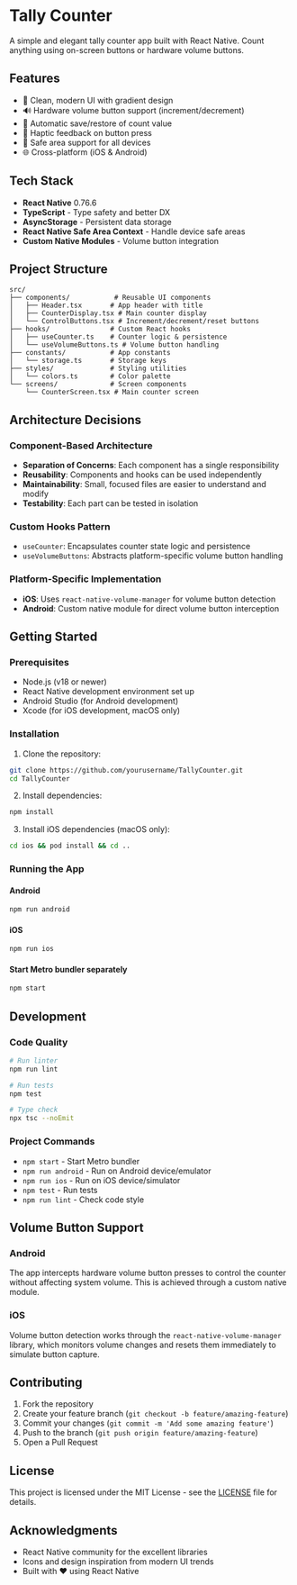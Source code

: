 # Tally Counter

A simple and elegant tally counter app built with React Native. Count anything using on-screen buttons or hardware volume buttons.

## Features

- 📱 Clean, modern UI with gradient design
- 🔊 Hardware volume button support (increment/decrement)
- 💾 Automatic save/restore of count value
- 📳 Haptic feedback on button press
- 🎯 Safe area support for all devices
- 🌐 Cross-platform (iOS & Android)

## Tech Stack

- **React Native** 0.76.6
- **TypeScript** - Type safety and better DX
- **AsyncStorage** - Persistent data storage
- **React Native Safe Area Context** - Handle device safe areas
- **Custom Native Modules** - Volume button integration

## Project Structure

```
src/
├── components/           # Reusable UI components
│   ├── Header.tsx       # App header with title
│   ├── CounterDisplay.tsx # Main counter display
│   └── ControlButtons.tsx # Increment/decrement/reset buttons
├── hooks/               # Custom React hooks
│   ├── useCounter.ts    # Counter logic & persistence
│   └── useVolumeButtons.ts # Volume button handling
├── constants/           # App constants
│   └── storage.ts       # Storage keys
├── styles/              # Styling utilities
│   └── colors.ts        # Color palette
└── screens/             # Screen components
    └── CounterScreen.tsx # Main counter screen
```

## Architecture Decisions

### Component-Based Architecture
- **Separation of Concerns**: Each component has a single responsibility
- **Reusability**: Components and hooks can be used independently
- **Maintainability**: Small, focused files are easier to understand and modify
- **Testability**: Each part can be tested in isolation

### Custom Hooks Pattern
- `useCounter`: Encapsulates counter state logic and persistence
- `useVolumeButtons`: Abstracts platform-specific volume button handling

### Platform-Specific Implementation
- **iOS**: Uses `react-native-volume-manager` for volume button detection
- **Android**: Custom native module for direct volume button interception

## Getting Started

### Prerequisites
- Node.js (v18 or newer)
- React Native development environment set up
- Android Studio (for Android development)
- Xcode (for iOS development, macOS only)

### Installation

1. Clone the repository:
```bash
git clone https://github.com/yourusername/TallyCounter.git
cd TallyCounter
```

2. Install dependencies:
```bash
npm install
```

3. Install iOS dependencies (macOS only):
```bash
cd ios && pod install && cd ..
```

### Running the App

#### Android
```bash
npm run android
```

#### iOS
```bash
npm run ios
```

#### Start Metro bundler separately
```bash
npm start
```

## Development

### Code Quality
```bash
# Run linter
npm run lint

# Run tests
npm test

# Type check
npx tsc --noEmit
```

### Project Commands
- `npm start` - Start Metro bundler
- `npm run android` - Run on Android device/emulator
- `npm run ios` - Run on iOS device/simulator
- `npm test` - Run tests
- `npm run lint` - Check code style

## Volume Button Support

### Android
The app intercepts hardware volume button presses to control the counter without affecting system volume. This is achieved through a custom native module.

### iOS
Volume button detection works through the `react-native-volume-manager` library, which monitors volume changes and resets them immediately to simulate button capture.

## Contributing

1. Fork the repository
2. Create your feature branch (`git checkout -b feature/amazing-feature`)
3. Commit your changes (`git commit -m 'Add some amazing feature'`)
4. Push to the branch (`git push origin feature/amazing-feature`)
5. Open a Pull Request

## License

This project is licensed under the MIT License - see the [LICENSE](LICENSE) file for details.

## Acknowledgments

- React Native community for the excellent libraries
- Icons and design inspiration from modern UI trends
- Built with ❤️ using React Native